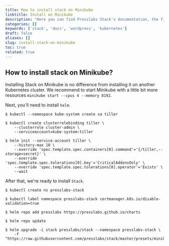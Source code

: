 ```yaml
---
title: How to install stack on Minikube
linktitle: Install on Minikube
description: "Here you can find Presslabs Stack's documentation, the first open-source serverless hosting platform that bridges two major technologies: WordPress and Kubernetes."
categories: []
keywords: ['stack', 'docs', 'wordpress', 'kubernetes']
draft: false
aliases: []
slug: install-stack-on-minikube
toc: true
related: true
---
```


## How to install stack on Minikube?

Installing Stack on Minikube is no difference from installing it on another Kubernetes cluster.
We recommend to start Minikube with a little bit more resources `minikube start --cpus 4 --memory 8192`.

Next, you'll need to install `helm`.

``` shell
$ kubectl --namespace kube-system create sa tiller

$ kubectl create clusterrolebinding tiller \
    --clusterrole cluster-admin \
    --serviceaccount=kube-system:tiller

$ helm init --service-account tiller \
    --history-max 10 \
    --override 'spec.template.spec.containers[0].command'='{/tiller,--storage=secret}' \
    --override 'spec.template.spec.tolerations[0].key'='CriticalAddonsOnly' \
    --override 'spec.template.spec.tolerations[0].operator'='Exists' \
    --wait
```

After that, we're ready to install `Stack`.

``` shell
$ kubectl create ns presslabs-stack

$ kubectl label namespace presslabs-stack certmanager.k8s.io/disable-validation=true

$ helm repo add presslabs https://presslabs.github.io/charts

$ helm repo update

$ helm upgrade -i stack presslabs/stack --namespace presslabs-stack \
    -f "https://raw.githubusercontent.com/presslabs/stack/master/presets/minikube.yaml"
```
